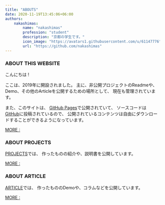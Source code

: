 ```yaml
---
title: "ABOUTS"
date: 2020-11-19T13:45:06+06:00
authors: 
    nakashimas:
        name: "nakashimas"
        profession: "student"
        description: "京都の学生です。"
        icon_image: "https://avatars1.githubusercontent.com/u/61147776"
        url: "https://github.com/nakashimas"
---
```


### ABOUT THIS WEBSITE

こんにちは !

<span class='blockable'>ここは、2019年に開設されました。</span>
<span class='blockable'>主に、非公開プロジェクトのReadmeや、</span><span class='blockable'>Demo、</span><span class='blockable'>その他のArticleを公開するための場所として、</span>
<span class='blockable'>現在も管理されています。</span>

<span class='blockable'>また、このサイトは、</span>
<span class='blockable'><a href="https://docs.github.com/ja/free-pro-team@latest/github/working-with-github-pages">GitHub Pages</a>で公開されていて、</span>
<span class='blockable'>ソースコードは<a href="https://github.com/nakashimas/nakashimas.github.io">GitHub</a>に投稿されているので、</span>
<span class='blockable'>公開されているコンテンツは自由にダウンロードすることが</span><span class='blockable'>できるようになっています。</span>

<a href="https://github.com/nakashimas/nakashimas.github.io" class="site-project-cta" style="margin-top: 0px;">MORE <span style="bottom: 1px; position:relative">:</span></a>

### ABOUT PROJECTS

<span class='blockable'><a href="/projects">PROJECTS</a>では、</span>
<span class='blockable'>作ったものの紹介や、説明書を公開しています。</span>



<a href="/projects" class="site-project-cta" style="margin-top: 0px;">MORE <span style="bottom: 1px; position:relative">:</span></a>

### ABOUT ARTICLE

<span class='blockable'><a href="/article">ARTICLE</a>では、</span>
<span class='blockable'>作ったもののDemoや、コラムなどを公開しています。</span>


<a href="/article" class="site-project-cta" style="margin-top: 0px;">MORE <span style="bottom: 1px; position:relative">:</span></a>
